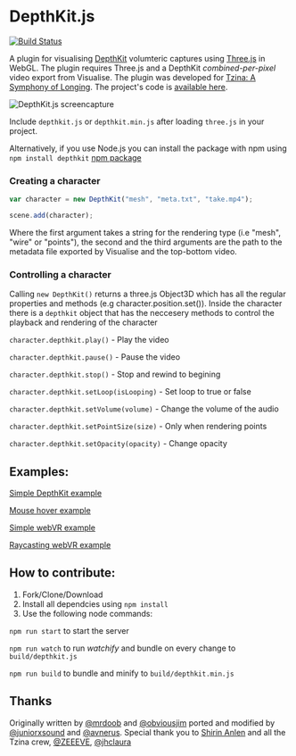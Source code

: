 # DepthKit.js
[![Build Status](https://travis-ci.org/juniorxsound/DepthKit.js.svg?branch=master)](https://travis-ci.org/juniorxsound/DepthKit.js)

A plugin for visualising [DepthKit](http://www.depthkit.tv/) volumteric captures using [Three.js](https://github.com/mrdoob/three.js) in WebGL. The plugin requires Three.js and a DepthKit *combined-per-pixel* video export from Visualise. 
The plugin was developed for [Tzina: A Symphony of Longing](https://tzina.space). The project's code is [available here](https://github.com/Avnerus/tzina).

![DepthKit.js screencapture](https://github.com/juniorxsound/DepthKit.js/blob/master/assets/gh/wire.gif)

Include ```depthkit.js``` or ```depthkit.min.js``` after loading ```three.js``` in your project.

Alternatively, if you use Node.js you can install the package with npm using ```npm install depthkit``` [npm package](https://www.npmjs.com/package/depthkit)

### Creating a character
```JavaScript
var character = new DepthKit("mesh", "meta.txt", "take.mp4");

scene.add(character);
```
Where the first argument takes a string for the rendering type (i.e "mesh", "wire" or "points"), the second and the third arguments are the path to the metadata file exported by Visualise and the top-bottom video.

### Controlling a character
Calling ```new DepthKit()``` returns a three.js Object3D which has all the regular properties and methods (e.g character.position.set()). Inside the character there is a ```depthkit``` object that has the neccesery methods to control the playback and rendering of the character

```character.depthkit.play()``` - Play the video

```character.depthkit.pause()``` - Pause the video

```character.depthkit.stop()``` - Stop and rewind to begining

```character.depthkit.setLoop(isLooping)``` - Set loop to true or false

```character.depthkit.setVolume(volume)``` - Change the volume of the audio

```character.depthkit.setPointSize(size)``` - Only when rendering points

```character.depthkit.setOpacity(opacity)``` - Change opacity

## Examples:
[Simple DepthKit example](https://juniorxsound.github.io/DepthKit.js/examples/simple.html)

[Mouse hover example](https://juniorxsound.github.io/DepthKit.js/examples/raycast.html)

[Simple webVR example](https://juniorxsound.github.io/DepthKit.js/examples/webvr_simple.html)

[Raycasting webVR example](https://juniorxsound.github.io/DepthKit.js/examples/webvr_raycast.html)

## How to contribute:
1. Fork/Clone/Download
1. Install all dependcies using ```npm install```
1. Use the following node commands:

```npm run start``` to start the server

```npm run watch``` to run *watchify* and bundle on every change to ```build/depthkit.js```

```npm run build``` to bundle and minify to ```build/depthkit.min.js```

## Thanks
Originally written by [@mrdoob](https://github.com/mrdoob) and [@obviousjim](https://github.com/obviousjim) ported and modified by [@juniorxsound](https://github.com/juniorxsound) and [@avnerus](https://github.com/Avnerus). Special thank you to [Shirin Anlen](https://www.shirin.works/) and all the Tzina crew, [@ZEEEVE](https://github.com/zivschneider), [@jhclaura](https://github.com/jhclaura)

